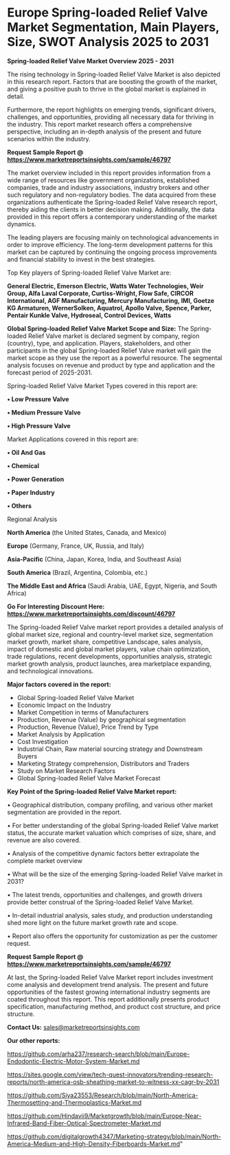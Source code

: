# Europe Spring-loaded Relief Valve Market Segmentation, Main Players, Size, SWOT Analysis 2025 to 2031

<Strong> Spring-loaded Relief Valve Market Overview 2025 - 2031</strong>

The rising technology in Spring-loaded Relief Valve Market is also depicted in this research report. Factors that are boosting the growth of the market, and giving a positive push to thrive in the global market is explained in detail.

Furthermore, the report highlights on emerging trends, significant drivers, challenges, and opportunities, providing all necessary data for thriving in the industry. This report market research offers a comprehensive perspective, including an in-depth analysis of the present and future scenarios within the industry.

<strong>Request Sample Report @ <a href=https://www.marketreportsinsights.com/sample/46797>https://www.marketreportsinsights.com/sample/46797</a></strong>

The market overview included in this report provides information from a wide range of resources like government organizations, established companies, trade and industry associations, industry brokers and other such regulatory and non-regulatory bodies. The data acquired from these organizations authenticate the Spring-loaded Relief Valve research report, thereby aiding the clients in better decision making. Additionally, the data provided in this report offers a contemporary understanding of the market dynamics.

The leading players are focusing mainly on technological advancements in order to improve efficiency. The long-term development patterns for this market can be captured by continuing the ongoing process improvements and financial stability to invest in the best strategies.

Top Key players of Spring-loaded Relief Valve Market are:

<strong>General Electric, Emerson Electric, Watts Water Technologies, Weir Group, Alfa Laval Corporate, Curtiss-Wright, Flow Safe, CIRCOR International, AGF Manufacturing, Mercury Manufacturing, IMI, Goetze KG Armaturen, WernerSolken, Aquatrol, Apollo Valve, Spence, Parker, Pentair Kunkle Valve, Hydroseal, Control Devices, Watts</strong>

<strong><b>Global Spring-loaded Relief Valve Market Scope and Size:</b></strong>
The Spring-loaded Relief Valve market is declared segment by company, region (country), type, and application. Players, stakeholders, and other participants in the global Spring-loaded Relief Valve market will gain the market scope as they use the report as a powerful resource. The segmental analysis focuses on revenue and product by type and application and the forecast period of 2025-2031.

Spring-loaded Relief Valve Market Types covered in this report are:

<strong>•  Low Pressure Valve

•  Medium Pressure Valve

•  High Pressure Valve</strong>

Market Applications covered in this report are:

<strong>•  Oil And Gas

•  Chemical

•  Power Generation

•  Paper Industry

•  Others</strong> 

Regional Analysis

<strong>North America</strong> (the United States, Canada, and Mexico)

<strong>Europe</strong> (Germany, France, UK, Russia, and Italy)

<strong>Asia-Pacific</strong> (China, Japan, Korea, India, and Southeast Asia)

<strong>South America</strong> (Brazil, Argentina, Colombia, etc.)

<strong>The Middle East and Africa</strong> (Saudi Arabia, UAE, Egypt, Nigeria, and South Africa)

<strong>Go For Interesting Discount Here: <a href=https://www.marketreportsinsights.com/discount/46797>https://www.marketreportsinsights.com/discount/46797</a></strong>

The Spring-loaded Relief Valve market report provides a detailed analysis of global market size, regional and country-level market size, segmentation market growth, market share, competitive Landscape, sales analysis, impact of domestic and global market players, value chain optimization, trade regulations, recent developments, opportunities analysis, strategic market growth analysis, product launches, area marketplace expanding, and technological innovations.

<strong><b>Major factors covered in the report:</b></strong>
<ul>
  <li>Global Spring-loaded Relief Valve Market </li>
  <li>Economic Impact on the Industry</li>
  <li>Market Competition in terms of Manufacturers</li>
  <li>Production, Revenue (Value) by geographical segmentation</li>
  <li>Production, Revenue (Value), Price Trend by Type</li>
  <li>Market Analysis by Application</li>
  <li>Cost Investigation</li>
  <li>Industrial Chain, Raw material sourcing strategy and Downstream Buyers</li>
  <li>Marketing Strategy comprehension, Distributors and Traders</li>
  <li>Study on Market Research Factors</li>
  <li>Global Spring-loaded Relief Valve Market Forecast</li>
</ul>

<strong><b>Key Point of the Spring-loaded Relief Valve Market report:</b></strong>

• Geographical distribution, company profiling, and various other market segmentation are provided in the report.

• For better understanding of the global Spring-loaded Relief Valve market status, the accurate market valuation which comprises of size, share, and revenue are also covered.

• Analysis of the competitive dynamic factors better extrapolate the complete market overview

• What will be the size of the emerging Spring-loaded Relief Valve market in 2031?

• The latest trends, opportunities and challenges, and growth drivers provide better construal of the Spring-loaded Relief Valve Market.

• In-detail industrial analysis, sales study, and production understanding shed more light on the future market growth rate and scope.

• Report also offers the opportunity for customization as per the customer request.

<strong>Request Sample Report @ <a href=https://www.marketreportsinsights.com/sample/46797>https://www.marketreportsinsights.com/sample/46797</a></strong>

At last, the Spring-loaded Relief Valve Market report includes investment come analysis and development trend analysis. The present and future opportunities of the fastest growing international industry segments are coated throughout this report. This report additionally presents product specification, manufacturing method, and product cost structure, and price structure.

<strong>Contact Us:</strong>
sales@marketreportsinsights.com

<strong>Our other reports:</strong>

<a href=https://github.com/arha237/research-search/blob/main/Europe-Endodontic-Electric-Motor-System-Market.md>https://github.com/arha237/research-search/blob/main/Europe-Endodontic-Electric-Motor-System-Market.md</a>

<a href=https://sites.google.com/view/tech-quest-innovators/trending-research-reports/north-america-osb-sheathing-market-to-witness-xx-cagr-by-2031>https://sites.google.com/view/tech-quest-innovators/trending-research-reports/north-america-osb-sheathing-market-to-witness-xx-cagr-by-2031</a>

<a href=https://github.com/Siya23553/Research/blob/main/North-America-Thermosetting-and-Thermoplastics-Market.md>https://github.com/Siya23553/Research/blob/main/North-America-Thermosetting-and-Thermoplastics-Market.md</a>

<a href=https://github.com/Hindavii9/Marketgrowth/blob/main/Europe-Near-Infrared-Band-Fiber-Optical-Spectrometer-Market.md>https://github.com/Hindavii9/Marketgrowth/blob/main/Europe-Near-Infrared-Band-Fiber-Optical-Spectrometer-Market.md</a>

<a href=https://github.com/digitalgrowth4347/Marketing-strategy/blob/main/North-America-Medium-and-High-Density-Fiberboards-Market.md>https://github.com/digitalgrowth4347/Marketing-strategy/blob/main/North-America-Medium-and-High-Density-Fiberboards-Market.md</a>"
